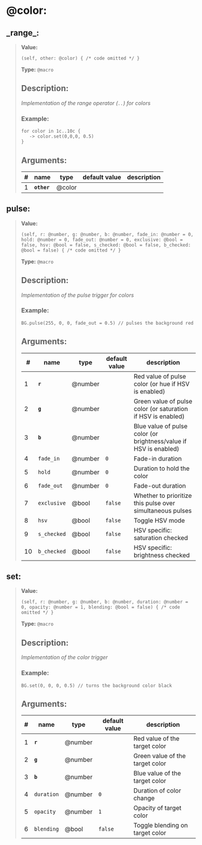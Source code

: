   
# **@color**: 
 
## **\_range\_**:

> **Value:** 
>```spwn
>(self, other: @color) { /* code omitted */ }
>``` 
>**Type:** `@macro` 
>## Description: 
> _Implementation of the range operator (`..`) for colors_
>### Example: 
>```spwn
> for color in 1c..10c {
>    -> color.set(0,0,0, 0.5)
>}
>```
>## Arguments:
>
>| # | name | type | default value | description |
>| - | ---- | ---- | ------------- | ----------- |
>| 1 | **`other`** | @color | | |
>

## **pulse**:

> **Value:** 
>```spwn
>(self, r: @number, g: @number, b: @number, fade_in: @number = 0, hold: @number = 0, fade_out: @number = 0, exclusive: @bool = false, hsv: @bool = false, s_checked: @bool = false, b_checked: @bool = false) { /* code omitted */ }
>``` 
>**Type:** `@macro` 
>## Description: 
> _Implementation of the pulse trigger for colors_
>### Example: 
>```spwn
> BG.pulse(255, 0, 0, fade_out = 0.5) // pulses the background red
>```
>## Arguments:
>
>| # | name | type | default value | description |
>| - | ---- | ---- | ------------- | ----------- |
>| 1 | **`r`** | @number | |Red value of pulse color (or hue if HSV is enabled) |
>| 2 | **`g`** | @number | |Green value of pulse color (or saturation if HSV is enabled) |
>| 3 | **`b`** | @number | |Blue value of pulse color (or brightness/value if HSV is enabled) |
>| 4 | `fade_in` | @number | `0` |Fade-in duration |
>| 5 | `hold` | @number | `0` |Duration to hold the color |
>| 6 | `fade_out` | @number | `0` |Fade-out duration |
>| 7 | `exclusive` | @bool | `false` |Whether to prioritize this pulse over simultaneous pulses |
>| 8 | `hsv` | @bool | `false` |Toggle HSV mode |
>| 9 | `s_checked` | @bool | `false` |HSV specific: saturation checked |
>| 10 | `b_checked` | @bool | `false` |HSV specific: brightness checked |
>

## **set**:

> **Value:** 
>```spwn
>(self, r: @number, g: @number, b: @number, duration: @number = 0, opacity: @number = 1, blending: @bool = false) { /* code omitted */ }
>``` 
>**Type:** `@macro` 
>## Description: 
> _Implementation of the color trigger_
>### Example: 
>```spwn
> BG.set(0, 0, 0, 0.5) // turns the background color black
>```
>## Arguments:
>
>| # | name | type | default value | description |
>| - | ---- | ---- | ------------- | ----------- |
>| 1 | **`r`** | @number | |Red value of the target color |
>| 2 | **`g`** | @number | |Green value of the target color |
>| 3 | **`b`** | @number | |Blue value of the target color |
>| 4 | `duration` | @number | `0` |Duration of color change |
>| 5 | `opacity` | @number | `1` |Opacity of target color |
>| 6 | `blending` | @bool | `false` |Toggle blending on target color |
>
